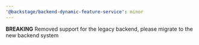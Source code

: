 ```yaml
---
'@backstage/backend-dynamic-feature-service': minor
---
```


**BREAKING** Removed support for the legacy backend, please migrate to the new backend system
